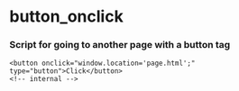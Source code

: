 # button_onclick
### Script for going to another page with a button tag
```
<button onclick="window.location='page.html';" type="button">Click</button>
<!-- internal -->


```
